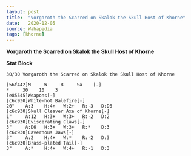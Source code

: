 ```yaml
---
layout: post
title:  "Vorgaroth the Scarred on Skalok the Skull Host of Khorne"
date:   2020-12-05
source: Wahapedia
tags: [khorne]
---
```


**Vorgaroth the Scarred on Skalok the Skull Host of Khorne**

**Stat Block**
```
30/30 Vorgaroth the Scarred on Skalok the Skull Host of Khorne
```

```
[56f442]M     W     B     Sa    [-]
*     30    10    3     
[e85545]Weapons[-]
[c6c930]White-hot Balefire[-]
20"    A:3    H:4+   W:2+   R:-3   D:D6  
[c6c930]Skull Cleaver Axe of Khorne[-]
1"     A:12   H:3+   W:3+   R:-2   D:2   
[c6c930]Eviscerating Claws[-]
3"     A:D6   H:3+   W:3+   R:*    D:3   
[c6c930]Cavernous Jaws[-]
3"     A:2    H:4+   W:*    R:-2   D:3   
[c6c930]Brass-plated Tail[-]
3"     A:*    H:4+   W:4+   R:-1   D:3   
```


